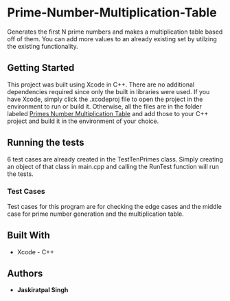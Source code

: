 # Prime-Number-Multiplication-Table
Generates the first N prime numbers and makes a multiplication table based off of them. You can add more values to an already existing set by utilzing the existing functionality.

## Getting Started
This project was built using Xcode in C++. There are no additional dependencies required since only the built in libraries were used.
If you have Xcode, simply click the .xcodeproj file to open the project in the environment to run or build it.
Otherwise, all the files are in the folder labeled [Primes Number Multiplication Table](https://github.com/Jaskiratpal/Prime-Number-Multiplication-Table/tree/master/Prime%20Number%20Multiplication%20Table) and add those to your C++ project and build it in the environment of your choice.

## Running the tests

6 test cases are already created in the TestTenPrimes class. Simply creating an object of that class in main.cpp and calling the RunTest function will run the tests.

### Test Cases

Test cases for this program are for checking the edge cases and the middle case for prime number generation and the multiplication table.


## Built With

* Xcode - C++

## Authors

* **Jaskiratpal Singh**
